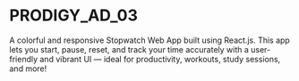 # PRODIGY_AD_03
A colorful and responsive Stopwatch Web App built using React.js. This app lets you start, pause, reset, and track your time accurately with a user-friendly and vibrant UI — ideal for productivity, workouts, study sessions, and more!
